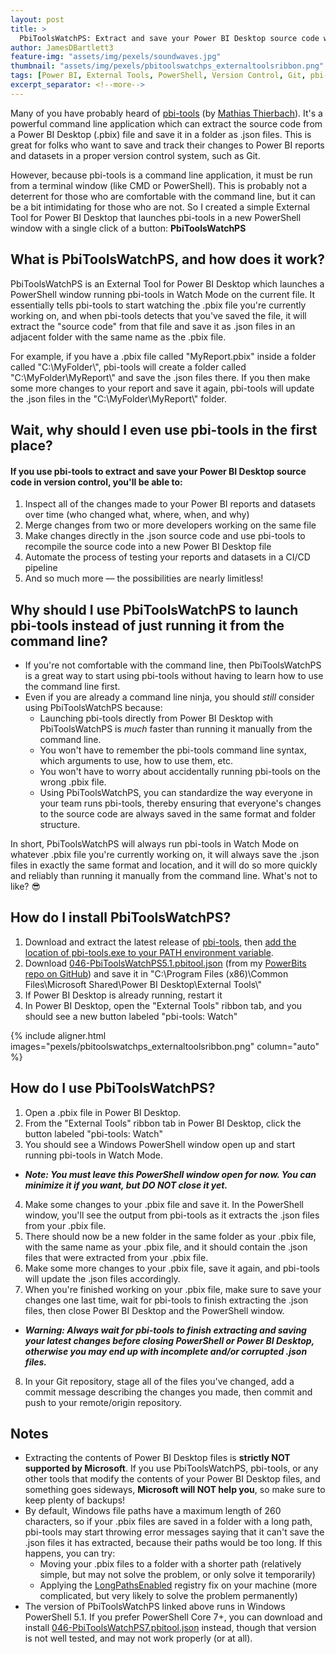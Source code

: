 ```yaml
---
layout: post
title: >
  PbiToolsWatchPS: Extract and save your Power BI Desktop source code with a single click!
author: JamesDBartlett3
feature-img: "assets/img/pexels/soundwaves.jpg"
thumbnail: "assets/img/pexels/pbitoolswatchps_externaltoolsribbon.png"
tags: [Power BI, External Tools, PowerShell, Version Control, Git, pbi-tools]
excerpt_separator: <!--more-->
---
```


Many of you have probably heard of [pbi-tools](https://pbi.tools) (by [Mathias Thierbach](https://github.com/mthierba)). It's a powerful command line application which can extract the source code from a Power BI Desktop (.pbix) file and save it in a folder as .json files. This is great for folks who want to save and track their changes to Power BI reports and datasets in a proper version control system, such as Git. 

However, because pbi-tools is a command line application, it must be run from a terminal window (like CMD or PowerShell). <!--more--> This is probably not a deterrent for those who are comfortable with the command line, but it can be a bit intimidating for those who are not. So I created a simple External Tool for Power BI Desktop that launches pbi-tools in a new PowerShell window with a single click of a button: **PbiToolsWatchPS**

## What is PbiToolsWatchPS, and how does it work?

PbiToolsWatchPS is an External Tool for Power BI Desktop which launches a PowerShell window running pbi-tools in Watch Mode on the current file. It essentially tells pbi-tools to start watching the .pbix file you're currently working on, and when pbi-tools detects that you've saved the file, it will extract the "source code" from that file and save it as .json files in an adjacent folder with the same name as the .pbix file. 

For example, if you have a .pbix file called "MyReport.pbix" inside a folder called "C:\MyFolder\\", pbi-tools will create a folder called "C:\MyFolder\MyReport\\" and save the .json files there. If you then make some more changes to your report and save it again, pbi-tools will update the .json files in the "C:\MyFolder\MyReport\\" folder.

## Wait, why should I even use pbi-tools in the first place?

#### If you use pbi-tools to extract and save your Power BI Desktop source code in version control, you'll be able to:
  1. Inspect all of the changes made to your Power BI reports and datasets over time (who changed what, where, when, and why)
  2. Merge changes from two or more developers working on the same file
  3. Make changes directly in the .json source code and use pbi-tools to recompile the source code into a new Power BI Desktop file
  4. Automate the process of testing your reports and datasets in a CI/CD pipeline
  5. And so much more — the possibilities are nearly limitless!

## Why should I use PbiToolsWatchPS to launch pbi-tools instead of just running it from the command line?

* If you're not comfortable with the command line, then PbiToolsWatchPS is a great way to start using pbi-tools without having to learn how to use the command line first.
* Even if you are already a command line ninja, you should _still_ consider using PbiToolsWatchPS because:
  * Launching pbi-tools directly from Power BI Desktop with PbiToolsWatchPS is *much* faster than running it manually from the command line.
  * You won't have to remember the pbi-tools command line syntax, which arguments to use, how to use them, etc.
  * You won't have to worry about accidentally running pbi-tools on the wrong .pbix file.
  * Using PbiToolsWatchPS, you can standardize the way everyone in your team runs pbi-tools, thereby ensuring that everyone's changes to the source code are always saved in the same format and folder structure.

In short, PbiToolsWatchPS will always run pbi-tools in Watch Mode on whatever .pbix file you're currently working on, it will always save the .json files in exactly the same format and location, and it will do so more quickly and reliably than running it manually from the command line. What's not to like? 😎

## How do I install PbiToolsWatchPS?

1. Download and extract the latest release of [pbi-tools](https://pbi.tools), then [add the location of pbi-tools.exe to your PATH environment variable](https://pbi.tools/tutorials/getting-started-cli.html#4-optionally-add-the-tool-folder-to-your-path-environment-setting).
2. Download [046-PbiToolsWatchPS5.1.pbitool.json](https://raw.githubusercontent.com/JamesDBartlett3/PowerBits/main/ExternalTools/046-PbiToolsWatchPS5.1.pbitool.json) (from my [PowerBits repo on GitHub](https://github.com/JamesDBartlett3/PowerBits)) and save it in "C:\Program Files (x86)\Common Files\Microsoft Shared\Power BI Desktop\External Tools\\"
3. If Power BI Desktop is already running, restart it
4. In Power BI Desktop, open the "External Tools" ribbon tab, and you should see a new button labeled "pbi-tools: Watch"

{% include aligner.html images="pexels/pbitoolswatchps_externaltoolsribbon.png" column="auto" %}

## How do I use PbiToolsWatchPS?

1. Open a .pbix file in Power BI Desktop. 
2. From the "External Tools" ribbon tab in Power BI Desktop, click the button labeled "pbi-tools: Watch"
3. You should see a Windows PowerShell window open up and start running pbi-tools in Watch Mode. 
  * _**Note: You must leave this PowerShell window open for now. You can minimize it if you want, but *DO NOT* close it yet.**_
4. Make some changes to your .pbix file and save it. In the PowerShell window, you'll see the output from pbi-tools as it extracts the .json files from your .pbix file.
5. There should now be a new folder in the same folder as your .pbix file, with the same name as your .pbix file, and it should contain the .json files that were extracted from your .pbix file.
6. Make some more changes to your .pbix file, save it again, and pbi-tools will update the .json files accordingly.
7. When you're finished working on your .pbix file, make sure to save your changes one last time, wait for pbi-tools to finish extracting the .json files, then close Power BI Desktop and the PowerShell window. 
  * _**Warning: Always wait for pbi-tools to finish extracting and saving your latest changes before closing PowerShell or Power BI Desktop, otherwise you may end up with incomplete and/or corrupted .json files.**_
8. In your Git repository, stage all of the files you've changed, add a commit message describing the changes you made, then commit and push to your remote/origin repository.

## Notes

* Extracting the contents of Power BI Desktop files is **strictly NOT supported by Microsoft**. If you use PbiToolsWatchPS, pbi-tools, or any other tools that modify the contents of your Power BI Desktop files, and something goes sideways, **Microsoft will NOT help you**, so make sure to keep plenty of backups!
* By default, Windows file paths have a maximum length of 260 characters, so if your .pbix files are saved in a folder with a long path, pbi-tools may start throwing error messages saying that it can't save the .json files it has extracted, because their paths would be too long. If this happens, you can try: 
  * Moving your .pbix files to a folder with a shorter path (relatively simple, but may not solve the problem, or only solve it temporarily)
  * Applying the [LongPathsEnabled](https://docs.microsoft.com/en-us/windows/win32/fileio/maximum-file-path-limitation?tabs=cmd#enable-long-paths-in-windows-10-version-1607-and-later) registry fix on your machine (more complicated, but very likely to solve the problem permanently)
* The version of PbiToolsWatchPS linked above runs in Windows PowerShell 5.1. If you prefer PowerShell Core 7+, you can download and install [046-PbiToolsWatchPS7.pbitool.json](https://raw.githubusercontent.com/JamesDBartlett3/PowerBits/main/ExternalTools/046-PbiToolsWatchPS7.pbitool.json) instead, though that version is not well tested, and may not work properly (or at all).
